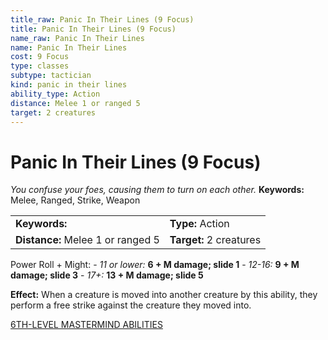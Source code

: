 ```yaml
---
title_raw: Panic In Their Lines (9 Focus)
title: Panic In Their Lines (9 Focus)
name_raw: Panic In Their Lines
name: Panic In Their Lines
cost: 9 Focus
type: classes
subtype: tactician
kind: panic in their lines
ability_type: Action
distance: Melee 1 or ranged 5
target: 2 creatures
---
```


# Panic In Their Lines (9 Focus)

*You confuse your foes, causing them to turn on each other.* **Keywords:** Melee, Ranged, Strike, Weapon

|                                   |                         |
| :-------------------------------- | :---------------------- |
| **Keywords:**                     | **Type:** Action        |
| **Distance:** Melee 1 or ranged 5 | **Target:** 2 creatures |

Power Roll + Might: - *11 or lower:* **6 + M damage; slide 1** - *12-16:* **9 + M damage; slide 3** - *17+:* **13 + M damage; slide 5**

**Effect:** When a creature is moved into another creature by this ability, they perform a free strike against the creature they moved into.

[6TH-LEVEL MASTERMIND ABILITIES](./6th-Level%20Mastermind%20Abilities.md)
